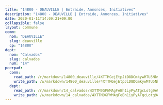```yaml
---
title: "14800 - DEAUVILLE | Entraide, Annonces, Initiatives"
description: "14800 - DEAUVILLE | Entraide, Annonces, Initiatives"
date: 2020-01-11T14:09:21+09:00
collapsible: false
layout: commune
comm:
  nom: "DEAUVILLE"
  slug: deauville
  cp: "14800"
dept:
  nom: "Calvados"
  slug: calvados
  num: "14"
peerpad:
  comm:
    read_path: /r/markdown/14800_deauville/4XTTMGejEtpJiD8DCmkywMTU5NkvUCSCxp9JWEGWRKnJATmTY
    write_path: /w/markdown/14800_deauville/4XTTMGejEtpJiD8DCmkywMTU5NkvUCSCxp9JWEGWRKnJATmTY-K3TgTkLTKvmvEG5CQS851Yv7W3U7abTM4hi2c86K7ySXda4UQwTCwU5UQ3MU34dA7GfgA96v7QbirYgWT3yTnrxzTkiw39sjqjrVLAWaFigCMUDhcTQHw4DFe1VemCPpuFwCYqd4
  dept:
    read_path: /r/markdown/14_calvados/4XTTM9GPWMAgFeBh1iyPyATgcLotg9e9APJpQBEyY3RZiUwJ6
    write_path: /w/markdown/14_calvados/4XTTM9GPWMAgFeBh1iyPyATgcLotg9e9APJpQBEyY3RZiUwJ6-K3TgUXWJAT2cYJ9ZstQphkkm2za8um5GwwXsivqaDFTgbhMDcHaRXnT3h69szAqCyvWcFfDim5fkwc6CXdUtyvPpirbD1TPAb6xCxpPN6dR3zzDRe29YehQYbhZdjvZYkgztJYvi
---
```


